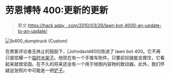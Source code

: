 # 劳恩博特 400:更新的更新

> 原文:[https://hack aday . com/2010/03/26/lawn bot-4000-an-update-to-an-update/](https://hackaday.com/2010/03/26/lawnbot-4000-an-update-to-an-update/)

![](../Images/c53a2d938835b9fd1a3c5b03fc20d261.png "lb400_dumptruck (Custom)")

在黑客评论者无休止的鼓励下，[Johndavid400]改进了 lawn bot 400。它不再只是炫耀一个[临时木架子](http://hackaday.com/2010/03/25/lawnbot400-saves-wheelbarrow-trips/)。他现在有一个手推车附件。只要前铰链能支撑住，它看起来就很坚固。在不久的将来还会有一个用于倾倒内容物的致动器。此外，我们怀疑这张照片中可能是一把[铲子](http://rediculouslygoodlooking.com/site/images/lb400_painted/lb400_dumptruck3.JPG)。